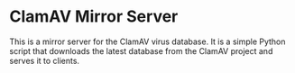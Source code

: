 # ClamAV Mirror Server

This is a mirror server for the ClamAV virus database. It is a simple Python script that downloads the latest database from the ClamAV project and serves it to clients.
